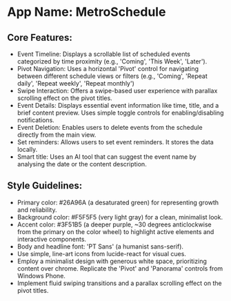 # **App Name**: MetroSchedule

## Core Features:

- Event Timeline: Displays a scrollable list of scheduled events categorized by time proximity (e.g., 'Coming', 'This Week', 'Later').
- Pivot Navigation: Uses a horizontal 'Pivot' control for navigating between different schedule views or filters (e.g., 'Coming', 'Repeat daily', 'Repeat weekly', 'Repeat monthly')
- Swipe Interaction: Offers a swipe-based user experience with parallax scrolling effect on the pivot titles.
- Event Details: Displays essential event information like time, title, and a brief content preview. Uses simple toggle controls for enabling/disabling notifications.
- Event Deletion: Enables users to delete events from the schedule directly from the main view.
- Set reminders: Allows users to set event reminders. It stores the data locally.
- Smart title: Uses an AI tool that can suggest the event name by analysing the date or the content description.

## Style Guidelines:

- Primary color: #26A96A (a desaturated green) for representing growth and reliability.
- Background color: #F5F5F5 (very light gray) for a clean, minimalist look.
- Accent color: #3F51B5 (a deeper purple, ~30 degrees anticlockwise from the primary on the color wheel) to highlight active elements and interactive components.
- Body and headline font: 'PT Sans' (a humanist sans-serif).
- Use simple, line-art icons from lucide-react for visual cues.
- Employ a minimalist design with generous white space, prioritizing content over chrome. Replicate the 'Pivot' and 'Panorama' controls from Windows Phone.
- Implement fluid swiping transitions and a parallax scrolling effect on the pivot titles.